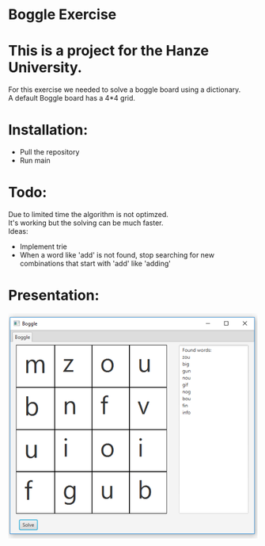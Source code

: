 # Boggle Exercise
# This is a project for the Hanze University.
For this exercise we needed to solve a boggle board using a dictionary.  
A default Boggle board has a 4*4 grid. 

# Installation: 
  - Pull the repository
  - Run main

# Todo:  
Due to limited time the algorithm is not optimzed.  
It's working but the solving can be much faster.  
Ideas:
- Implement trie
- When a word like 'add' is not found, stop searching for new combinations that start with 'add' like 'adding'

# Presentation:
![Image](presentation.PNG)


